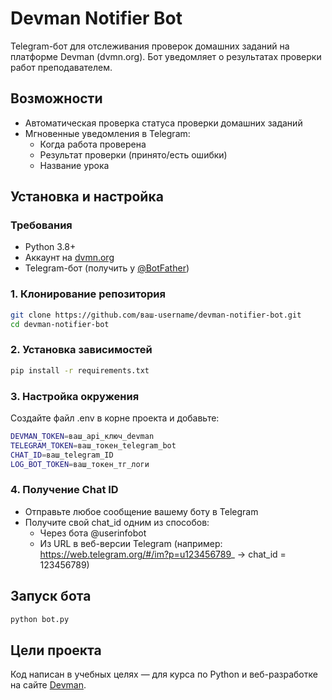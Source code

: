 # Devman Notifier Bot

Telegram-бот для отслеживания проверок домашних заданий на платформе Devman (dvmn.org). Бот уведомляет о результатах проверки работ преподавателем.

## Возможности

- Автоматическая проверка статуса проверки домашних заданий
- Мгновенные уведомления в Telegram:
  - Когда работа проверена
  - Результат проверки (принято/есть ошибки)
  - Название урока

## Установка и настройка

### Требования
- Python 3.8+
- Аккаунт на [dvmn.org](https://dvmn.org/)
- Telegram-бот (получить у [@BotFather](https://t.me/BotFather))

### 1. Клонирование репозитория
```bash
git clone https://github.com/ваш-username/devman-notifier-bot.git
cd devman-notifier-bot
```

### 2. Установка зависимостей
```bash
pip install -r requirements.txt
```

### 3. Настройка окружения
Создайте файл .env в корне проекта и добавьте:

```bash
DEVMAN_TOKEN=ваш_api_ключ_devman
TELEGRAM_TOKEN=ваш_токен_telegram_bot
CHAT_ID=ваш_telegram_ID
LOG_BOT_TOKEN=ваш_токен_тг_логи
```

### 4. Получение Chat ID
- Отправьте любое сообщение вашему боту в Telegram
- Получите свой chat_id одним из способов:
  - Через бота @userinfobot
  - Из URL в веб-версии Telegram (например: https://web.telegram.org/#/im?p=u123456789_ → chat_id = 123456789)

## Запуск бота

```bash
python bot.py
```

## Цели проекта

Код написан в учебных целях — для курса по Python и веб-разработке на сайте [Devman](https://dvmn.org).
